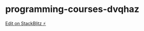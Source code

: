 # programming-courses-dvqhaz

[Edit on StackBlitz ⚡️](https://stackblitz.com/edit/programming-courses-dvqhaz)